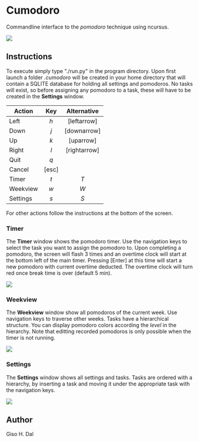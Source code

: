 # Cumodoro
Commandline interface to the *pomodoro* technique using ncursus.

![](/../screenshots/main.png?raw=true)

## Instructions
To execute simply type "./run.py" in the program directory. Upon first launch a folder *.cumodoro* will be created in your home directory that will contain a SQLITE database for holding all settings and pomodoros. No tasks will exist, so before assigning any pomodoro to a task, these will have to be created in the **Settings** window.

| Action        | Key | Alternative |
| ------------- |:-------------:|:----------:|
| Left | *h* | [leftarrow]|
| Down | *j* | [downarrow] |
| Up | *k* | [uparrow] |
| Right | *l* | [rightarrow] |
| Quit | *q*| |
| Cancel | [esc] |
|Timer | *t* | *T* |
|Weekview | *w* | *W* |
|Settings | *s* | *S* |

For other actions follow the instructions at the bottom of the screen.

### Timer
The **Timer** window shows the pomodoro timer. Use the navigation keys to select the task you want to assign the pomodoro to. Upon completing a pomodoro, the screen will flash 3 times and an overtime clock will start at the bottom left of the main timer. Pressing [Enter] at this time will start a new pomodoro with current overtime deducted. The overtime clock will turn red once break time is over (default 5 min).

![](/../screenshots/timer2.png?raw=true)

### Weekview
The **Weekview** window show all pomodoros of the current week. Use navigation keys to traverse other weeks. Tasks have a hierarchical structure. You can display pomodoro colors according the *level* in the hierarchy. Note that editting recorded pomodoros is only possible when the timer is not running.

![](/../screenshots/weekview2.png?raw)
### Settings
The **Settings** window shows all settings and tasks. Tasks are ordered with a hierarchy, by inserting a task and moving it under the appropriate task with the navigation keys.

![](/../screenshots/settings2.png?raw=true)

## Author

Giso H. Dal

